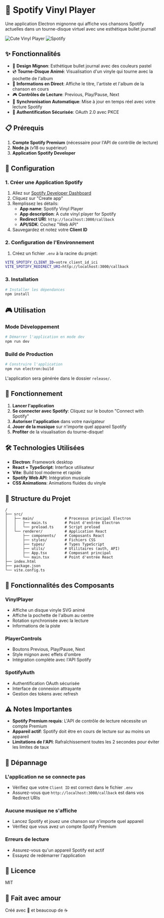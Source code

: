 # 🎵 Spotify Vinyl Player

Une application Electron mignonne qui affiche vos chansons Spotify actuelles dans un tourne-disque virtuel avec une esthétique bullet journal!

![Cute Vinyl Player](https://img.shields.io/badge/style-cute-ff69b4)
![Spotify](https://img.shields.io/badge/spotify-connected-1DB954)

## ✨ Fonctionnalités

- 🎨 **Design Mignon**: Esthétique bullet journal avec des couleurs pastel
- 💿 **Tourne-Disque Animé**: Visualisation d'un vinyle qui tourne avec la pochette de l'album
- 🎵 **Informations en Direct**: Affiche le titre, l'artiste et l'album de la chanson en cours
- 🎮 **Contrôles de Lecture**: Previous, Play/Pause, Next
- 🔄 **Synchronisation Automatique**: Mise à jour en temps réel avec votre lecture Spotify
- 🔐 **Authentification Sécurisée**: OAuth 2.0 avec PKCE

## 📋 Prérequis

1. **Compte Spotify Premium** (nécessaire pour l'API de contrôle de lecture)
2. **Node.js** (v18 ou supérieur)
3. **Application Spotify Developer**

## 🚀 Configuration

### 1. Créer une Application Spotify

1. Allez sur [Spotify Developer Dashboard](https://developer.spotify.com/dashboard)
2. Cliquez sur "Create app"
3. Remplissez les détails:
   - **App name**: Spotify Vinyl Player
   - **App description**: A cute vinyl player for Spotify
   - **Redirect URI**: `http://localhost:3000/callback`
   - **API/SDK**: Cochez "Web API"
4. Sauvegardez et notez votre **Client ID**

### 2. Configuration de l'Environnement

1. Créez un fichier `.env` à la racine du projet:

```bash
VITE_SPOTIFY_CLIENT_ID=votre_client_id_ici
VITE_SPOTIFY_REDIRECT_URI=http://localhost:3000/callback
```

### 3. Installation

```bash
# Installer les dépendances
npm install
```

## 🎮 Utilisation

### Mode Développement

```bash
# Démarrer l'application en mode dev
npm run dev
```

### Build de Production

```bash
# Construire l'application
npm run electron:build
```

L'application sera générée dans le dossier `release/`.

## 🎨 Fonctionnement

1. **Lancer l'application**
2. **Se connecter avec Spotify**: Cliquez sur le bouton "Connect with Spotify"
3. **Autoriser l'application** dans votre navigateur
4. **Jouer de la musique** sur n'importe quel appareil Spotify
5. **Profiter** de la visualisation du tourne-disque!

## 🛠️ Technologies Utilisées

- **Electron**: Framework desktop
- **React + TypeScript**: Interface utilisateur
- **Vite**: Build tool moderne et rapide
- **Spotify Web API**: Intégration musicale
- **CSS Animations**: Animations fluides du vinyle

## 📁 Structure du Projet

```
/
├── src/
│   ├── main/              # Processus principal Electron
│   │   ├── main.ts        # Point d'entrée Electron
│   │   └── preload.ts     # Script preload
│   └── renderer/          # Application React
│       ├── components/    # Composants React
│       ├── styles/        # Fichiers CSS
│       ├── types/         # Types TypeScript
│       ├── utils/         # Utilitaires (auth, API)
│       ├── App.tsx        # Composant principal
│       └── main.tsx       # Point d'entrée React
├── index.html
├── package.json
└── vite.config.ts
```

## 🎯 Fonctionnalités des Composants

### VinylPlayer
- Affiche un disque vinyle SVG animé
- Affiche la pochette de l'album au centre
- Rotation synchronisée avec la lecture
- Informations de la piste

### PlayerControls
- Boutons Previous, Play/Pause, Next
- Style mignon avec effets d'ombre
- Intégration complète avec l'API Spotify

### SpotifyAuth
- Authentification OAuth sécurisée
- Interface de connexion attrayante
- Gestion des tokens avec refresh

## ⚠️ Notes Importantes

- **Spotify Premium requis**: L'API de contrôle de lecture nécessite un compte Premium
- **Appareil actif**: Spotify doit être en cours de lecture sur au moins un appareil
- **Limitations de l'API**: Rafraîchissement toutes les 2 secondes pour éviter les limites de taux

## 🐛 Dépannage

### L'application ne se connecte pas
- Vérifiez que votre `Client ID` est correct dans le fichier `.env`
- Assurez-vous que `http://localhost:3000/callback` est dans vos Redirect URIs

### Aucune musique ne s'affiche
- Lancez Spotify et jouez une chanson sur n'importe quel appareil
- Vérifiez que vous avez un compte Spotify Premium

### Erreurs de lecture
- Assurez-vous qu'un appareil Spotify est actif
- Essayez de redémarrer l'application

## 📝 Licence

MIT

## 💝 Fait avec amour

Créé avec 💖 et beaucoup de ☕

